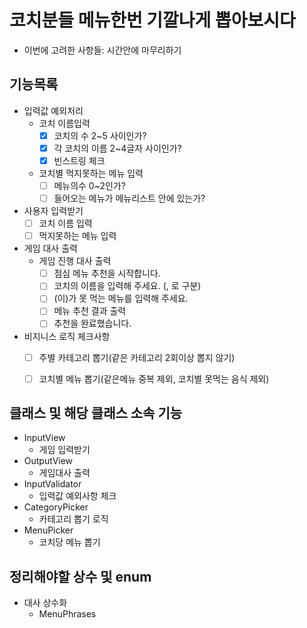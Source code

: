 # 코치분들 메뉴한번 기깔나게 뽑아보시다
- 이번에 고려한 사항들: 시간안에 마무리하기


## 기능목록
- 입력값 예외처리
    - 코치 이름입력
      - [x] 코치의 수 2~5 사이인가?
      - [x] 각 코치의 이름 2~4글자 사이인가?
      - [x] 빈스트링 체크
    - 코치별 먹지못하는 메뉴 입력
      - [ ] 메뉴의수 0~2인가?
      - [ ] 들어오는 메뉴가 메뉴리스트 안에 있는가?

- 사용자 입력받기
  - [ ] 코치 이름 입력
  - [ ] 먹지못하는 메뉴 입력

- 게임 대사 출력
    - 게임 진행 대사 출력
        - [ ] 점심 메뉴 추천을 시작합니다.
        - [ ] 코치의 이름을 입력해 주세요. (, 로 구분)
        - [ ] (이)가 못 먹는 메뉴를 입력해 주세요.
        - [ ] 메뉴 추천 결과 출력
        - [ ] 추천을 완료했습니다.

- 비지니스 로직 체크사항
    - [ ] 주별 카테고리 뽑기(같은 카테고리 2회이상 뽑지 않기)
    - [ ] 코치별 메뉴 뽑기(같은메뉴 중복 제외, 코치별 못먹는 음식 제외)

    
## 클래스 및 해당 클래스 소속 기능
- InputView
    - 게임 입력받기
- OutputView
    - 게임대사 출력
- InputValidator
  - 입력값 예외사항 체크
- CategoryPicker
  - 카테고리 뽑기 로직
- MenuPicker
  - 코치당 메뉴 뽑기
## 정리해야할 상수 및 enum
  - 대사 상수화
    - MenuPhrases